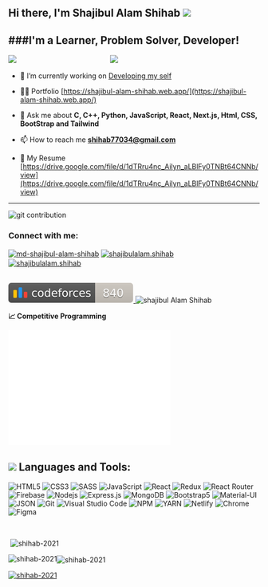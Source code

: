 ## Hi there, I'm Shajibul Alam Shihab <img src="https://media.giphy.com/media/hvRJCLFzcasrR4ia7z/giphy.gif" width="25">

###I'm a Learner, Problem Solver, Developer!
---
<img align="right" src="https://res.cloudinary.com/dkbgqzl1e/image/upload/v1685714760/k622hnihu9g31fjiu62r.gif" width="300">

<p>

<a href="https://github.com/shihab-2021"><img src="https://readme-typing-svg.herokuapp.com/?lines=Self%20Taught%20Programmer;Fullstack%20Developer;C,%20C%20plus%20plus;Python;Javascript;React.js;Next.js;Node.js;MongoDB;Always%20learning%20new%20things&center=false&width=380&height=45"></a>

</p>

- 🔭 I’m currently working on [Developing my self](https://shajibul-alam-shihab.web.app/)

- 👨‍💻 Portfolio [https://shajibul-alam-shihab.web.app/](https://shajibul-alam-shihab.web.app/)

- 💬 Ask me about **C, C++, Python, JavaScript, React, Next.js, Html, CSS, BootStrap and Tailwind**

- 📫 How to reach me **shihab77034@gmail.com**

- 📄 My Resume [https://drive.google.com/file/d/1dTRru4nc_Ailyn_aLBlFy0TNBt64CNNb/view](https://drive.google.com/file/d/1dTRru4nc_Ailyn_aLBlFy0TNBt64CNNb/view)

---

![git contribution](https://github-profile-summary-cards.vercel.app/api/cards/profile-details?username=shihab-2021&theme=github_dark)

<h3 align="left">Connect with me:</h3>
<p align="left">
<a href="https://www.linkedin.com/in/md-shajibul-alam-shihab-b96576216/" target="blank"><img align="center" src="https://raw.githubusercontent.com/rahuldkjain/github-profile-readme-generator/master/src/images/icons/Social/linked-in-alt.svg" alt="md-shajibul-alam-shihab" height="30" width="40" /></a>
<a href="https://www.facebook.com/shajibulalam.shihab/" target="blank"><img align="center" src="https://raw.githubusercontent.com/rahuldkjain/github-profile-readme-generator/master/src/images/icons/Social/facebook.svg" alt="shajibulalam.shihab" height="30" width="40" /></a><br />
<a href="https://codeforces.com/profile/shihab9448" target="blank"><img align="center" src="https://raw.githubusercontent.com/rahuldkjain/github-profile-readme-generator/master/src/images/icons/Social/codeforces.svg" alt="shajibulalam.shihab" height="30" width="40" /></a>
</p>
<br />

<a href="https://codeforces.com/profile/shihab9448">
   <img src="https://raw.githubusercontent.com/shihab-2021/cf-stats/main/output/max_rating.svg" />
</a>
<img src="https://komarev.com/ghpvc/?username=shihab-2021&label=Profile%20views&color=0e75b6&style=flat" alt="shajibul Alam Shihab" />

<b>&#128200; Competitive Programming</b>
<br />

<p float="left">
    <img height="230px" src="https://raw.githubusercontent.com/shihab-2021/cf-stats/main/output/light_card.svg#gh-dark-mode-only" alt="Statistics"/>
</p>

## <img src="https://media.giphy.com/media/1ynCEtlgMPAeNAqdnu/giphy.gif" width="25"> Languages and Tools:

![HTML5](https://img.shields.io/badge/HTML5-E34F26?style=for-the-badge&logo=html5&logoColor=white)
![CSS3](https://img.shields.io/badge/CSS3-1572B6?style=for-the-badge&logo=css3&logoColor=white)
![SASS](https://img.shields.io/badge/Sass-CC6699?style=for-the-badge&logo=sass&logoColor=white)
![JavaScript](https://img.shields.io/badge/JavaScript-F7DF1E?style=for-the-badge&logo=javascript&logoColor=black)
![React](https://img.shields.io/badge/React-20232A?style=for-the-badge&logo=react&logoColor=61DAFB)
![Redux](https://img.shields.io/badge/Redux-593D88?style=for-the-badge&logo=redux&logoColor=white)
![React Router](https://img.shields.io/badge/React_Router-CA4245?style=for-the-badge&logo=react-router&logoColor=white)
![Firebase](https://img.shields.io/badge/firebase-ffca28?style=for-the-badge&logo=firebase&logoColor=black)
![Nodejs](https://img.shields.io/badge/Node.js-339933?style=for-the-badge&logo=nodedotjs&logoColor=white)
![Express.js](https://img.shields.io/badge/Express.js-000000?style=for-the-badge&logo=express&logoColor=white)
![MongoDB](https://img.shields.io/badge/MongoDB-4EA94B?style=for-the-badge&logo=mongodb&logoColor=white)
![Bootstrap5](https://img.shields.io/badge/Bootstrap-563D7C?style=for-the-badge&logo=bootstrap&logoColor=white)
![Material-UI](https://img.shields.io/badge/Material--UI-0081CB?style=for-the-badge&logo=material-ui&logoColor=white)
![JSON](https://img.shields.io/badge/json-5E5C5C?style=for-the-badge&logo=json&logoColor=white)
![Git](https://img.shields.io/badge/Git-F05032?style=for-the-badge&logo=git&logoColor=white)
![Visual Studio Code](https://img.shields.io/badge/Visual_Studio_Code-0078D4?style=for-the-badge&logo=visual%20studio%20code&logoColor=white)
![NPM](https://img.shields.io/badge/npm-CB3837?style=for-the-badge&logo=npm&logoColor=white)
![YARN](https://img.shields.io/badge/Yarn-2C8EBB?style=for-the-badge&logo=yarn&logoColor=white)
![Netlify](https://img.shields.io/badge/Netlify-00C7B7?style=for-the-badge&logo=netlify&logoColor=white)
![Chrome](https://img.shields.io/badge/Google_chrome-4285F4?style=for-the-badge&logo=Google-chrome&logoColor=white)
![Figma](https://img.shields.io/badge/Figma-F24E1E?style=for-the-badge&logo=figma&logoColor=white)

<br />

<p>&nbsp;<img align="center" src="https://github-readme-stats.vercel.app/api?username=shihab-2021&show_icons=true&theme=cobalt" alt="shihab-2021" /></p>

<p><img align="left" src="https://github-readme-stats.vercel.app/api/top-langs/?username=shihab-2021&layout=compact&theme=cobalt" alt="shihab-2021" /></p>

<p><img align="center" src="https://github-readme-streak-stats.herokuapp.com/?user=shihab-2021&" alt="shihab-2021" /></p>

<p align="left"> <a href="https://github.com/ryo-ma/github-profile-trophy"><img src="https://github-profile-trophy.vercel.app/?username=shihab-2021" alt="shihab-2021" /></a> </p>


